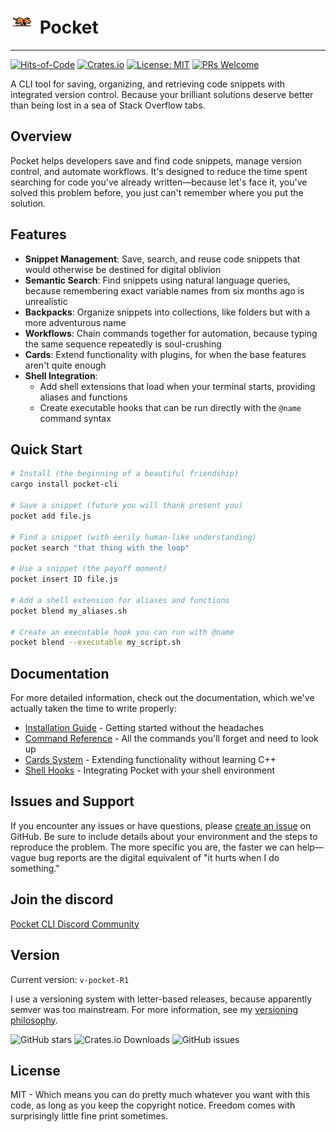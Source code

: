 # <img src="assets/images/doggie.gif" width="40" alt="Pocket Dog"> Pocket

---

[![Hits-of-Code](https://hitsofcode.com/github/frgmt0/pocket-cli?branch=main)](https://hitsofcode.com/github/frgmt0/pocket-cli/view?branch=main)
[![Crates.io](https://img.shields.io/crates/v/pocket-cli)](https://crates.io/crates/pocket-cli)
[![License: MIT](https://img.shields.io/badge/License-MIT-yellow.svg)](https://opensource.org/licenses/MIT)
[![PRs Welcome](https://img.shields.io/badge/PRs-welcome-brightgreen.svg)](https://github.com/frgmt0/pocket/pulls)

A CLI tool for saving, organizing, and retrieving code snippets with integrated version control. Because your brilliant solutions deserve better than being lost in a sea of Stack Overflow tabs.

## Overview

Pocket helps developers save and find code snippets, manage version control, and automate workflows. It's designed to reduce the time spent searching for code you've already written—because let's face it, you've solved this problem before, you just can't remember where you put the solution.

## Features

- **Snippet Management**: Save, search, and reuse code snippets that would otherwise be destined for digital oblivion
- **Semantic Search**: Find snippets using natural language queries, because remembering exact variable names from six months ago is unrealistic
- **Backpacks**: Organize snippets into collections, like folders but with a more adventurous name
- **Workflows**: Chain commands together for automation, because typing the same sequence repeatedly is soul-crushing
- **Cards**: Extend functionality with plugins, for when the base features aren't quite enough
- **Shell Integration**: 
  - Add shell extensions that load when your terminal starts, providing aliases and functions
  - Create executable hooks that can be run directly with the `@name` command syntax

## Quick Start

```bash
# Install (the beginning of a beautiful friendship)
cargo install pocket-cli

# Save a snippet (future you will thank present you)
pocket add file.js

# Find a snippet (with eerily human-like understanding)
pocket search "that thing with the loop"

# Use a snippet (the payoff moment)
pocket insert ID file.js

# Add a shell extension for aliases and functions
pocket blend my_aliases.sh

# Create an executable hook you can run with @name
pocket blend --executable my_script.sh
```

## Documentation

For more detailed information, check out the documentation, which we've actually taken the time to write properly:

- [Installation Guide](docs/installation.md) - Getting started without the headaches
- [Command Reference](docs/commands.md) - All the commands you'll forget and need to look up
- [Cards System](docs/cards.md) - Extending functionality without learning C++
- [Shell Hooks](docs/hooks.md) - Integrating Pocket with your shell environment

## Issues and Support

If you encounter any issues or have questions, please [create an issue](https://github.com/frgmt0/pocket/issues) on GitHub. Be sure to include details about your environment and the steps to reproduce the problem. The more specific you are, the faster we can help—vague bug reports are the digital equivalent of "it hurts when I do something."

## Join the discord
[Pocket CLI Discord Community](https://discord.gg/YDB5Kxf2xg)
  
## Version

Current version: `v-pocket-R1`

I use a versioning system with letter-based releases, because apparently semver was too mainstream. For more information, see my [versioning philosophy](https://blog.frgmt.xyz/03102025-tech).

![GitHub stars](https://img.shields.io/github/stars/frgmt0/pocket-cli?style=social)
![Crates.io Downloads](https://img.shields.io/crates/d/pocket-cli)
![GitHub issues](https://img.shields.io/github/issues/frgmt0/pocket-cli)

## License

MIT - Which means you can do pretty much whatever you want with this code, as long as you keep the copyright notice. Freedom comes with surprisingly little fine print sometimes.
